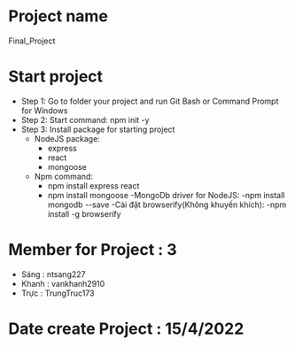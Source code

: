 # Project name
Final_Project
# Start project
- Step 1: Go to folder your project and run Git Bash or Command Prompt for Windows
- Step 2: Start command: npm init -y
- Step 3: Install package for starting project
  - NodeJS package: 
    - express 
    - react 
    - mongoose
  - Npm command: 
    - npm install express react
    - npm install mongoose
 -MongoDb driver for NodeJS:
    -npm install mongodb --save
 -Cài đặt browserify(Không khuyến khích): 
    -npm install -g browserify
# Member for Project : 3
 - Sáng : ntsang227
 - Khanh : vankhanh2910
 - Trực : TrungTruc173
# Date create Project : 15/4/2022 
